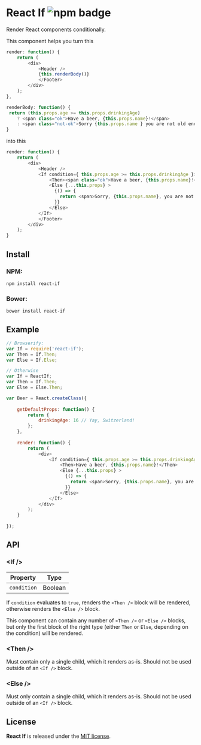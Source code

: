 
# React If ![npm badge](http://img.shields.io/npm/v/react-if.svg)

Render React components conditionally.

This component helps you turn this

```javascript
render: function() {
    return (
        <div>
            <Header />
            {this.renderBody()}
            </Footer>
        </div>
    );
},

renderBody: function() {
 return (this.props.age >= this.props.drinkingAge)
    ? <span class="ok">Have a beer, {this.props.name}!</span>
    : <span class="not-ok">Sorry {this.props.name } you are not old enough.</span>;
}
```

into this

```javascript
render: function() {
    return (
        <div>
            <Header />
            <If condition={ this.props.age >= this.props.drinkingAge }>
                <Then><span class="ok">Have a beer, {this.props.name}!</span></Then>
                <Else {...this.props} >
                  {() => {
                    return <span>Sorry, {this.props.name}, you are not old enough.</span>
                  }}
                </Else>
            </If>
            </Footer>
        </div>
    );
}
```

## Install

### NPM:

    npm install react-if

### Bower:

    bower install react-if


## Example

```javascript
// Browserify:
var If = require('react-if');
var Then = If.Then;
var Else = If.Else;

// Otherwise
var If = ReactIf;
var Then = If.Then;
var Else = Else.Then;

var Beer = React.createClass({
    
    getDefaultProps: function() {
        return {
            drinkingAge: 16 // Yay, Switzerland!
        };
    },
    
    render: function() {
        return (
            <div>
                <If condition={ this.props.age >= this.props.drinkingAge }>
                    <Then>Have a beer, {this.props.name}!</Then>
                    <Else {...this.props} >
                      {() => {
                        return <span>Sorry, {this.props.name}, you are not old enough.</span>
                      }}
                    </Else>
                </If>
            </div>
        );
    }
        
});
```

## API

### &lt;If /&gt;

| Property        | Type  |
| ------------- | ------- |
| `condition`   | Boolean |

If `condition` evaluates to `true`, renders the `<Then />` block will be rendered, otherwise renders the `<Else />` block.

This component can contain any number of `<Then />` or `<Else />` blocks, but only the first block of the right type (either `Then` or `Else`, depending on the condition) will be rendered.

### &lt;Then /&gt;
Must contain only a single child, which it renders as-is. Should not be used outside of an `<If />` block.

### &lt;Else /&gt;
Must only contain a single child, which it renders as-is. Should not be used outside of an `<If />` block.

## License

**React If** is released under the [MIT license](http://romac.mit-license.org).
